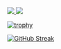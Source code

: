 <!--

Here are some ideas to get you started:

- 🔭 I’m currently working on ...
- 🌱 I’m currently learning ...
- 👯 I’m looking to collaborate on ...
- 🤔 I’m looking for help with ...
- 💬 Ask me about ...
- 📫 How to reach me: ...
- 😄 Pronouns: ...
- ⚡ Fun fact: ...
-->


<a href="https://github.com/anuraghazra/github-readme-stats">
  <img src="https://github-readme-stats.vercel.app/api?username=kanade0525&count_private=true&show_icons=true&theme=chartreuse-dark" />
</a>

<a href="https://github.com/anuraghazra/github-readme-stats">
  <img src="https://github-readme-stats.vercel.app/api/top-langs/?username=kanade0525&theme=chartreuse-dark" />
</a>

[![trophy](https://github-profile-trophy.vercel.app/?username=kanade0525&theme=juicyfresh&title=MultiLanguage,Commit,Issues,PullRequest,Repository )](https://github.com/ryo-ma/github-profile-trophy)

[![GitHub Streak](https://streak-stats.demolab.com?user=kanade0525&theme=hacker&date_format=%5BY.%5Dn.j)](https://git.io/streak-stats)

